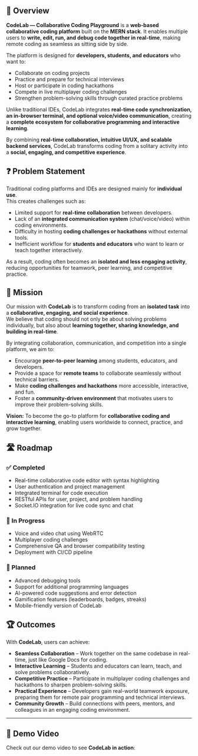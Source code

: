 ## 📖 Overview  

**CodeLab — Collaborative Coding Playground** is a **web-based collaborative coding platform** built on the **MERN stack**. It enables multiple users to **write, edit, run, and debug code together in real-time**, making remote coding as seamless as sitting side by side.  

The platform is designed for **developers, students, and educators** who want to:  
- Collaborate on coding projects  
- Practice and prepare for technical interviews  
- Host or participate in coding hackathons  
- Compete in live multiplayer coding challenges  
- Strengthen problem-solving skills through curated practice problems  

Unlike traditional IDEs, CodeLab integrates **real-time code synchronization, an in-browser terminal, and optional voice/video communication**, creating a **complete ecosystem for collaborative programming and interactive learning**.  

By combining **real-time collaboration, intuitive UI/UX, and scalable backend services**, CodeLab transforms coding from a solitary activity into a **social, engaging, and competitive experience**.  

## ❓ Problem Statement  

Traditional coding platforms and IDEs are designed mainly for **individual use**.  
This creates challenges such as:  
- Limited support for **real-time collaboration** between developers.  
- Lack of an **integrated communication system** (chat/voice/video) within coding environments.  
- Difficulty in hosting **coding challenges or hackathons** without external tools.  
- Inefficient workflow for **students and educators** who want to learn or teach together interactively.  

As a result, coding often becomes an **isolated and less engaging activity**, reducing opportunities for teamwork, peer learning, and competitive practice.  

## 🎯 Mission  

Our mission with **CodeLab** is to transform coding from an **isolated task** into a **collaborative, engaging, and social experience**.  
We believe that coding should not only be about solving problems individually, but also about **learning together, sharing knowledge, and building in real-time**.  

By integrating collaboration, communication, and competition into a single platform, we aim to:  
- Encourage **peer-to-peer learning** among students, educators, and developers.  
- Provide a space for **remote teams** to collaborate seamlessly without technical barriers.  
- Make **coding challenges and hackathons** more accessible, interactive, and fun.  
- Foster a **community-driven environment** that motivates users to improve their problem-solving skills.  

**Vision:** To become the go-to platform for **collaborative coding and interactive learning**, enabling users worldwide to connect, practice, and grow together. 

## 🛣️ Roadmap  

### ✅ Completed  
- Real-time collaborative code editor with syntax highlighting  
- User authentication and project management  
- Integrated terminal for code execution  
- RESTful APIs for user, project, and problem handling  
- Socket.IO integration for live code sync and chat  

### 🚧 In Progress  
- Voice and video chat using WebRTC  
- Multiplayer coding challenges  
- Comprehensive QA and browser compatibility testing  
- Deployment with CI/CD pipeline  

### 🔮 Planned  
- Advanced debugging tools  
- Support for additional programming languages  
- AI-powered code suggestions and error detection  
- Gamification features (leaderboards, badges, streaks)  
- Mobile-friendly version of CodeLab  

## 🏆 Outcomes  

With **CodeLab**, users can achieve:  

- **Seamless Collaboration** – Work together on the same codebase in real-time, just like Google Docs for coding.  
- **Interactive Learning** – Students and educators can learn, teach, and solve problems collaboratively.  
- **Competitive Practice** – Participate in multiplayer coding challenges and hackathons to sharpen problem-solving skills.  
- **Practical Experience** – Developers gain real-world teamwork exposure, preparing them for remote pair programming and technical interviews.  
- **Community Growth** – Build connections with peers, mentors, and colleagues in an engaging coding environment.  

---

## 🎥 Demo Video  

Check out our demo video to see **CodeLab in action**:  
  




















 


